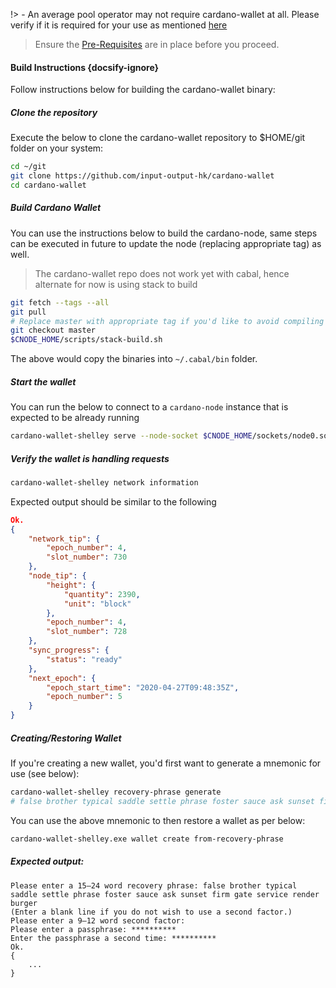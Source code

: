 !> - An average pool operator may not require cardano-wallet at all. Please verify if it is required for your use as mentioned [here](../build.md#components)

>Ensure the [Pre-Requisites](../Common.md#dependencies-and-folder-structure-setup) are in place before you proceed.

#### Build Instructions {docsify-ignore}

Follow instructions below for building the cardano-wallet binary:

##### Clone the repository

Execute the below to clone the cardano-wallet repository to $HOME/git folder on your system:

``` bash
cd ~/git
git clone https://github.com/input-output-hk/cardano-wallet
cd cardano-wallet
```

##### Build Cardano Wallet

You can use the instructions below to build the cardano-node, same steps can be executed in future to update the node (replacing appropriate tag) as well.

> The cardano-wallet repo does not work yet with cabal, hence alternate for now is using stack to build

``` bash
git fetch --tags --all
git pull
# Replace master with appropriate tag if you'd like to avoid compiling against master
git checkout master
$CNODE_HOME/scripts/stack-build.sh
```

The above would copy the binaries into `~/.cabal/bin` folder.

##### Start the wallet

You can run the below to connect to a `cardano-node` instance that is expected to be already running
```bash
cardano-wallet-shelley serve --node-socket $CNODE_HOME/sockets/node0.socket --testnet $CNODE_HOME/files/genesis.json --database $CNODE_HOME/priv/wallet
```

##### Verify the wallet is handling requests
```bash
cardano-wallet-shelley network information
```
Expected output should be similar to the following
```json
Ok.
{
    "network_tip": {
        "epoch_number": 4,
        "slot_number": 730
    },
    "node_tip": {
        "height": {
            "quantity": 2390,
            "unit": "block"
        },
        "epoch_number": 4,
        "slot_number": 728
    },
    "sync_progress": {
        "status": "ready"
    },
    "next_epoch": {
        "epoch_start_time": "2020-04-27T09:48:35Z",
        "epoch_number": 5
    }
}
```
##### Creating/Restoring Wallet

If you're creating a new wallet, you'd first want to generate a mnemonic for use (see below):

```bash
cardano-wallet-shelley recovery-phrase generate
# false brother typical saddle settle phrase foster sauce ask sunset firm gate service render burger
```
You can use the above mnemonic to then restore a wallet as per below:
```bash
cardano-wallet-shelley.exe wallet create from-recovery-phrase
```
##### Expected output:
```text
Please enter a 15–24 word recovery phrase: false brother typical saddle settle phrase foster sauce ask sunset firm gate service render burger
(Enter a blank line if you do not wish to use a second factor.)
Please enter a 9–12 word second factor:
Please enter a passphrase: **********
Enter the passphrase a second time: **********
Ok.
{
    ...
}
```
